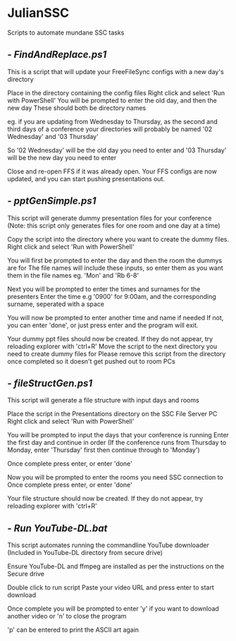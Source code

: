 # JulianSSC
Scripts to automate mundane SSC tasks

## - *FindAndReplace.ps1*
This is a script that will update your FreeFileSync configs with a new day's directory

Place in the directory containing the config files
Right click and select 'Run with PowerShell'
You will be prompted to enter the old day, and then the new day
These should both be directory names

eg. if you are updating from Wednesday to Thursday, as the second and third days of a conference
your directories will probably be named '02 Wednesday' and '03 Thursday'

So '02 Wednesday' will be the old day you need to enter
and '03 Thursday' will be the new day you need to enter

Close and re-open FFS if it was already open.
Your FFS configs are now updated, and you can start pushing presentations out.


## - *pptGenSimple.ps1*
This script will generate dummy presentation files for your conference
(Note: this script only generates files for one room and one day at a time)

Copy the script into the directory where you want to create the dummy files.
Right click and select 'Run with PowerShell'

You will first be prompted to enter the day and then the room the dummys are for
The file names will include these inputs, so enter them as you want them in the file names
eg. 'Mon' and 'Rb 6-8'

Next you will be prompted to enter the times and surnames for the presenters
Enter the time e.g '0900' for 9:00am, and the corresponding surname, seperated with a space

You will now be prompted to enter another time and name if needed
If not, you can enter 'done', or just press enter and the program will exit.

Your dummy ppt files should now be created.
If they do not appear, try reloading explorer with 'ctrl+R'
Move the script to the next directory you need to create dummy files for
Please remove this script from the directory once completed so it doesn't get pushed out to room PCs


## - *fileStructGen.ps1*
This script will generate a file structure with input days and rooms

Place the script in the Presentations directory on the SSC File Server PC
Right click and select 'Run with PowerShell'

You will be prompted to input the days that your conference is running
Enter the first day and continue in order
(If the conference runs from Thursday to Monday, enter 'Thursday' first then continue through to 'Monday')

Once complete press enter, or enter 'done'

Now you will be prompted to enter the rooms you need SSC connection to
Once complete press enter, or enter 'done'

Your file structure should now be created.
If they do not appear, try reloading explorer with 'ctrl+R'


## - *Run YouTube-DL.bat*
This script automates running the commandline YouTube downloader
(Included in YouTube-DL directory from secure drive)

Ensure YouTube-DL and ffmpeg are installed as per the instructions on the Secure drive

Double click to run script
Paste your video URL and press enter to start download

Once complete you will be prompted to enter 'y' if you want to download another video
or 'n' to close the program

'p' can be entered to print the ASCII art again
